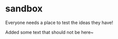 sandbox
=======

Everyone needs a place to test the ideas they have!

Added some text that should not be here~

